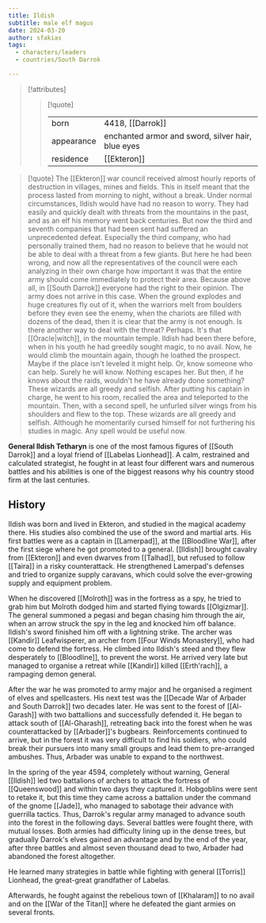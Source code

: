 ```yaml
---
title: Ildish
subtitle: male elf magus
date: 2024-03-20
author: sfakias
tags:
  - characters/leaders
  - countries/South Darrok

---
```

> [!attributes]
> 
> > [!quote]
> >
> > | | |
> > | --- | --- |
> > | born | 4418, [[Darrok]] |
> > | appearance | enchanted armor and sword, silver hair, blue eyes |
> > | residence | [[Ekteron]] |

> [!quote] 
>The [[Ekteron]] war council received almost hourly reports of destruction in villages, mines and fields. This in itself meant that the process lasted from morning to night, without a break.
>Under normal circumstances, Ildish would have had no reason to worry. They had easily and quickly dealt with threats from the mountains in the past, and as an elf his memory went back centuries. But now the third and seventh companies that had been sent had suffered an unprecedented defeat.
>Especially the third company, who had personally trained them, had no reason to believe that he would not be able to deal with a threat from a few giants. But here he had been wrong, and now all the representatives of the council were each analyzing in their own charge how important it was that the entire army should come immediately to protect their area. Because above all, in [[South Darrok]] everyone had the right to their opinion.
>The army does not arrive in this case. When the ground explodes and huge creatures fly out of it, when the warriors melt from boulders before they even see the enemy, when the chariots are filled with dozens of the dead, then it is clear that the army is not enough.
>Is there another way to deal with the threat? Perhaps. It's that [[Oracle|witch]], in the mountain temple. Ildish had been there before, when in his youth he had greedily sought magic, to no avail. Now, he would climb the mountain again, though he loathed the prospect. Maybe if the place isn't leveled it might help.
>Or, know someone who can help. Surely he will know. Nothing escapes her. But then, if he knows about the raids, wouldn't he have already done something?
>These wizards are all greedy and selfish. After putting his captain in charge, he went to his room, recalled the area and teleported to the mountain. Then, with a second spell, he unfurled silver wings from his shoulders and flew to the top. These wizards are all greedy and selfish. Although he momentarily cursed himself for not furthering his studies in magic. Any spell would be useful now.

**General Ildish Tetharyn** is one of the most famous figures of [[South Darrok]] and a loyal friend of [[Labelas Lionhead]]. A calm, restrained and calculated strategist, he fought in at least four different wars and numerous battles and his abilities is one of the biggest reasons why his country stood firm at the last centuries.

## History

Ildish was born and lived in Ekteron, and studied in the magical academy there. His studies also combined the use of the sword and martial arts. His first battles were as a captain in [[Lamerpad]], at the [[Bloodline War]], after the first siege where he got promoted to a general. [[Ildish]] brought cavalry from [[Ekteron]] and even dwarves from [[Talhad]], but refused to follow [[Taira]] in a risky counterattack. He strengthened Lamerpad's defenses and tried to organize supply caravans, which could solve the ever-growing supply and equipment problem.

When he discovered [[Molroth]] was in the fortress as a spy, he tried to grab him but Molroth dodged him and started flying towards [[Olgizmar]]. The general summoned a pegasi and began chasing him through the air, when an arrow struck the spy in the leg and knocked him off balance. Ildish's sword finished him off with a lightning strike. The archer was [[Kandir]] Leafwisperer, an archer from [[Four Winds Monastery]], who had come to defend the fortress. He climbed into Ildish's steed and they flew desperately to [[Bloodline]], to prevent the worst. He arrived very late but managed to organise a retreat while [[Kandir]] killed [[Erth'rach]], a rampaging demon general.

After the war he was promoted to army major and he organised a regiment of elves and spellcasters. His next test was the [[Decade War of Arbader and South Darrok]] two decades later. He was sent to the forest of [[Al-Garash]] with two battallions and successfully defended it. He began to attack south of [[Al-Gharash]], retreating back into the forest when he was counterattacked by [[Arbader]]'s bugbears. Reinforcements continued to arrive, but in the forest it was very difficult to find his soldiers, who could break their pursuers into many small groups and lead them to pre-arranged ambushes. Thus, Arbader was unable to expand to the northwest.

In the spring of the year 4594, completely without warning, General [[Ildish]] led two battalions of archers to attack the fortress of [[Queenswood]] and within two days they captured it. Hobgoblins were sent to retake it, but this time they came across a battalion under the command of the gnome [[Jade]], who managed to sabotage their advance with guerrilla tactics. Thus, Darrok's regular army managed to advance south into the forest in the following days. Several battles were fought there, with mutual losses. Both armies had difficulty lining up in the dense trees, but gradually Darrok's elves gained an advantage and by the end of the year, after three battles and almost seven thousand dead to two, Arbader had abandoned the forest altogether.

He learned many strategies in battle while fighting with general [[Torris]] Lionhead, the great-great grandfather of Labelas.

Afterwards, he fought against the rebelious town of [[Khalaram]] to no avail and on the [[War of the Titan]] where he defeated the giant armies on several fronts.